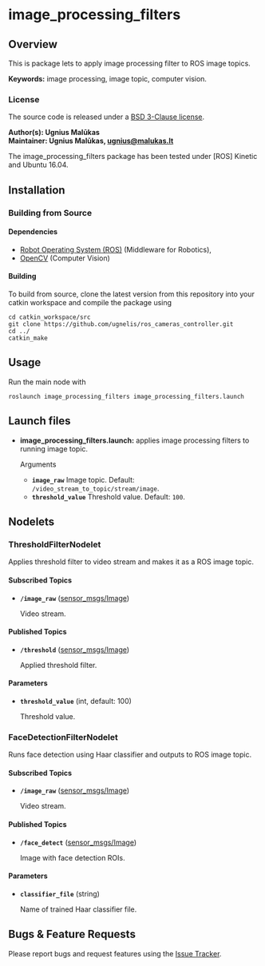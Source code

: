 # image_processing_filters

## Overview

This is package lets to apply image processing filter to ROS image topics.

**Keywords:** image processing, image topic, computer vision.

### License

The source code is released under a [BSD 3-Clause license](LICENSE).

**Author(s): Ugnius Malūkas  
Maintainer: Ugnius Malūkas, ugnius@malukas.lt**

The image_processing_filters package has been tested under [ROS] Kinetic and Ubuntu 16.04.

## Installation

### Building from Source

#### Dependencies

- [Robot Operating System (ROS)] (Middleware for Robotics),
- [OpenCV] (Computer Vision)


#### Building

To build from source, clone the latest version from this repository into your catkin workspace and compile the package using

	cd catkin_workspace/src
	git clone https://github.com/ugnelis/ros_cameras_controller.git
	cd ../
	catkin_make


## Usage

Run the main node with

	roslaunch image_processing_filters image_processing_filters.launch


## Launch files

* **image_processing_filters.launch:** applies image processing filters to running image topic. 
    
    Arguments

    - **`image_raw`** Image topic. Default: `/video_stream_to_topic/stream/image`.
    - **`threshold_value`** Threshold value. Default: `100`.


## Nodelets

### ThresholdFilterNodelet

Applies threshold filter to video stream and makes it as a ROS image topic.


#### Subscribed Topics

* **`/image_raw`** ([sensor_msgs/Image])

	Video stream.


#### Published Topics

* **`/threshold`** ([sensor_msgs/Image])

	Applied threshold filter.


#### Parameters

* **`threshold_value`** (int, default: 100)

	Threshold value.

### FaceDetectionFilterNodelet

Runs face detection using Haar classifier and outputs to ROS image topic.


#### Subscribed Topics

* **`/image_raw`** ([sensor_msgs/Image])

	Video stream.


#### Published Topics

* **`/face_detect`** ([sensor_msgs/Image])

	Image with face detection ROIs.


#### Parameters

* **`classifier_file`** (string)

	Name of trained Haar classifier file.


## Bugs & Feature Requests

Please report bugs and request features using the [Issue Tracker](https://github.com/ugnelis/ros-cameras-controller/issues).


[Robot Operating System (ROS)]: http://www.ros.org
[OpenCV]: https://opencv.org
[sensor_msgs/Image]: http://docs.ros.org/api/sensor_msgs/html/msg/Image.html
